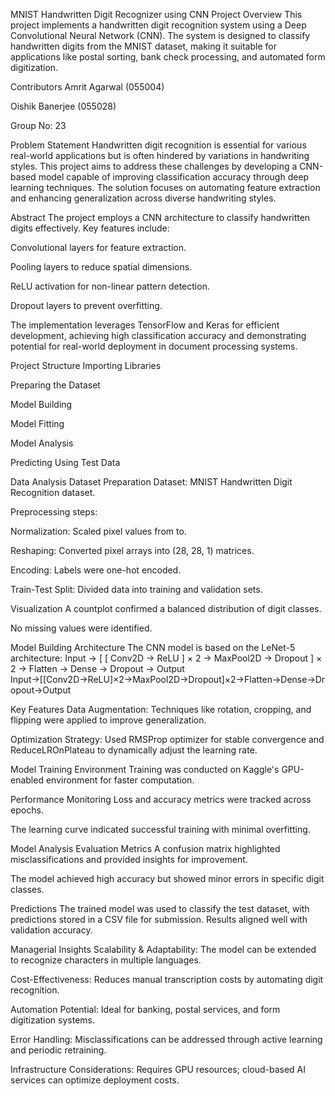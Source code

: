 MNIST Handwritten Digit Recognizer using CNN
Project Overview
This project implements a handwritten digit recognition system using a Deep Convolutional Neural Network (CNN). The system is designed to classify handwritten digits from the MNIST dataset, making it suitable for applications like postal sorting, bank check processing, and automated form digitization.

Contributors
Amrit Agarwal (055004)

Oishik Banerjee (055028)

Group No: 23

Problem Statement
Handwritten digit recognition is essential for various real-world applications but is often hindered by variations in handwriting styles. This project aims to address these challenges by developing a CNN-based model capable of improving classification accuracy through deep learning techniques. The solution focuses on automating feature extraction and enhancing generalization across diverse handwriting styles.

Abstract
The project employs a CNN architecture to classify handwritten digits effectively. Key features include:

Convolutional layers for feature extraction.

Pooling layers to reduce spatial dimensions.

ReLU activation for non-linear pattern detection.

Dropout layers to prevent overfitting.

The implementation leverages TensorFlow and Keras for efficient development, achieving high classification accuracy and demonstrating potential for real-world deployment in document processing systems.

Project Structure
Importing Libraries

Preparing the Dataset

Model Building

Model Fitting

Model Analysis

Predicting Using Test Data

Data Analysis
Dataset Preparation
Dataset: MNIST Handwritten Digit Recognition dataset.

Preprocessing steps:

Normalization: Scaled pixel values from to.

Reshaping: Converted pixel arrays into (28, 28, 1) matrices.

Encoding: Labels were one-hot encoded.

Train-Test Split: Divided data into training and validation sets.

Visualization
A countplot confirmed a balanced distribution of digit classes.

No missing values were identified.

Model Building
Architecture
The CNN model is based on the LeNet-5 architecture:
Input
→
[
[
Conv2D
→
ReLU
]
×
2
→
MaxPool2D
→
Dropout
]
×
2
→
Flatten
→
Dense
→
Dropout
→
Output
Input→[[Conv2D→ReLU]×2→MaxPool2D→Dropout]×2→Flatten→Dense→Dropout→Output

Key Features
Data Augmentation: Techniques like rotation, cropping, and flipping were applied to improve generalization.

Optimization Strategy: Used RMSProp optimizer for stable convergence and ReduceLROnPlateau to dynamically adjust the learning rate.

Model Training
Environment
Training was conducted on Kaggle's GPU-enabled environment for faster computation.

Performance Monitoring
Loss and accuracy metrics were tracked across epochs.

The learning curve indicated successful training with minimal overfitting.

Model Analysis
Evaluation Metrics
A confusion matrix highlighted misclassifications and provided insights for improvement.

The model achieved high accuracy but showed minor errors in specific digit classes.

Predictions
The trained model was used to classify the test dataset, with predictions stored in a CSV file for submission. Results aligned well with validation accuracy.

Managerial Insights
Scalability & Adaptability: The model can be extended to recognize characters in multiple languages.

Cost-Effectiveness: Reduces manual transcription costs by automating digit recognition.

Automation Potential: Ideal for banking, postal services, and form digitization systems.

Error Handling: Misclassifications can be addressed through active learning and periodic retraining.

Infrastructure Considerations: Requires GPU resources; cloud-based AI services can optimize deployment costs.
